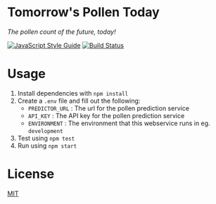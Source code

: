 # Tomorrow's Pollen Today
_The pollen count of the future, today!_

[![JavaScript Style Guide](https://img.shields.io/badge/code%20style-standard-brightgreen.svg)](http://standardjs.com/)
[![Build Status](https://travis-ci.org/Tomorrows-pollen-today/tomorrows-pollen-today.svg?branch=master)](https://travis-ci.org/Tomorrows-pollen-today/tomorrows-pollen-today)

# Usage

1. Install dependencies with `npm install`
2. Create a `.env` file and fill out the following:
   * `PREDICTOR_URL` : The url for the pollen prediction service
   * `API_KEY` : The API key for the pollen prediction service
   * `ENVIRONMENT` : The environment that this webservice runs in eg. `development`
3. Test using `npm test`
4. Run using `npm start`

# License

[MIT](/LICENSE)
